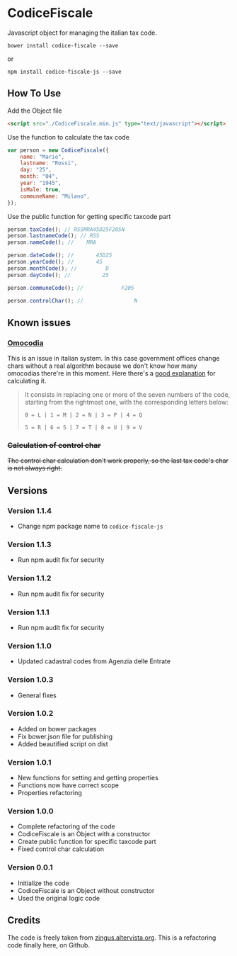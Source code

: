 # CodiceFiscale

Javascript object for managing the italian tax code.

```shell
bower install codice-fiscale --save
```

or

```shell
npm install codice-fiscale-js --save
```

## How To Use

Add the Object file

```html
<script src="./CodiceFiscale.min.js" type="text/javascript"></script>
```

Use the function to calculate the tax code

```javascript
var person = new CodiceFiscale({
    name: "Mario",
    lastname: "Rossi",
    day: "25",
    month: "04",
    year: "1945",
    isMale: true,
    communeName: "Milano",
});
```

Use the public function for getting specific taxcode part

```javascript
person.taxCode(); // RSSMRA45D25F205N
person.lastnameCode(); // RSS
person.nameCode(); //    MRA

person.dateCode(); //       45D25
person.yearCode(); //       45
person.monthCode(); //         D
person.dayCode(); //          25

person.communeCode(); //            F205

person.controlChar(); //                N
```

## Known issues

### [Omocodia](http://www.engyes.com/en/dic-content/omocodia)

This is an issue in italian system.
In this case government offices change chars without a real algorithm because we don't know how many omocodias there're in this moment.
Here there's a [good explanation](http://quifinanza.it/tasse/codice-fiscale-come-si-calcola-e-come-si-corregge-in-caso-di-omocodia/1708/) for calculating it.

> It consists in replacing one or more of the seven numbers of the code, starting from the rightmost one, with the corresponding letters below:
>
> `0 = L | 1 = M | 2 = N | 3 = P | 4 = Q`
>
> `5 = R | 6 = S | 7 = T | 8 = U | 9 = V`

### ~~Calculation of control char~~

~~The control char calculation don't work properly, so the last tax code's char is not always right.~~

## Versions

### Version 1.1.4

- Change npm package name to `codice-fiscale-js`

### Version 1.1.3

-   Run npm audit fix for security

### Version 1.1.2

-   Run npm audit fix for security

### Version 1.1.1

-   Run npm audit fix for security

### Version 1.1.0

-   Updated cadastral codes from Agenzia delle Entrate

### Version 1.0.3

-   General fixes

### Version 1.0.2

-   Added on bower packages
-   Fix bower.json file for publishing
-   Added beautified script on dist

### Version 1.0.1

-   New functions for setting and getting properties
-   Functions now have correct scope
-   Properties refactoring

### Version 1.0.0

-   Complete refactoring of the code
-   CodiceFiscale is an Object with a constructor
-   Create public function for specific taxcode part
-   Fixed control char calculation

### Version 0.0.1

-   Initialize the code
-   CodiceFiscale is an Object without constructor
-   Used the original logic code

## Credits

The code is freely taken from [zingus.altervista.org](http://zingus.altervista.org/sof/cfisc-js/cfisc.html).
This is a refactoring code finally here, on Github.
